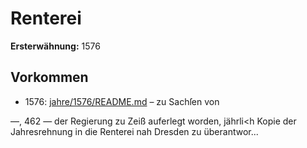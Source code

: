 # Renterei

**Ersterwähnung:** 1576

## Vorkommen
- 1576: [jahre/1576/README.md](../jahre/1576/README.md) – zu Sachſen von


—, 462 —
der Regierung zu Zeiß auferlegt worden, jährli<h Kopie
der Jahresrehnung in die Renterei nah Dresden zu
überantwor...
